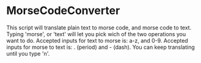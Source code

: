 # MorseCodeConverter
This script will translate plain text to morse code, and morse code to text.
Typing 'morse', or 'text' will let you pick wich of the two operations you want to do.
Accepted inputs for text to morse is: a-z, and 0-9.
Accepted inputs for morse to text is: . (period) and - (dash).
You can keep translating until you type 'n'.
